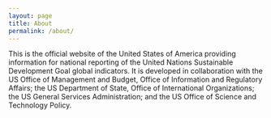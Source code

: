 ```yaml
---
layout: page
title: About
permalink: /about/
---
```


This is the official website of the United States of America providing information for national reporting of the United Nations Sustainable Development Goal global indicators. It is developed in collaboration with the US Office of Management and Budget, Office of Information and Regulatory Affairs; the US Department of State, Office of International Organizations; the US General Services Administration; and the US Office of Science and Technology Policy.
